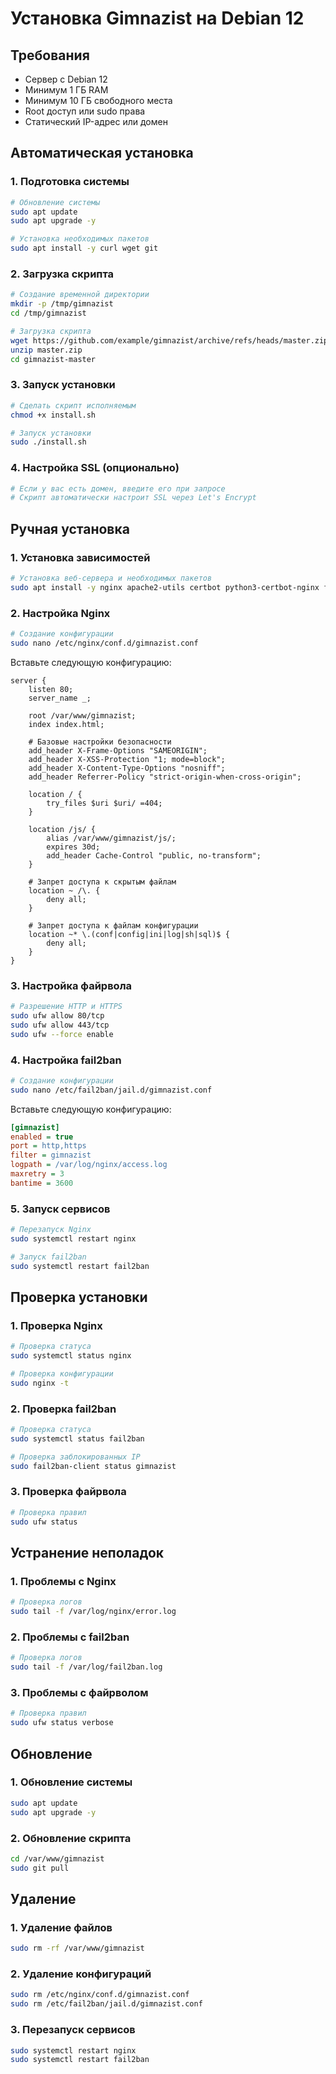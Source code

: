 # Установка Gimnazist на Debian 12

## Требования
- Сервер с Debian 12
- Минимум 1 ГБ RAM
- Минимум 10 ГБ свободного места
- Root доступ или sudo права
- Статический IP-адрес или домен

## Автоматическая установка

### 1. Подготовка системы
```bash
# Обновление системы
sudo apt update
sudo apt upgrade -y

# Установка необходимых пакетов
sudo apt install -y curl wget git
```

### 2. Загрузка скрипта
```bash
# Создание временной директории
mkdir -p /tmp/gimnazist
cd /tmp/gimnazist

# Загрузка скрипта
wget https://github.com/example/gimnazist/archive/refs/heads/master.zip
unzip master.zip
cd gimnazist-master
```

### 3. Запуск установки
```bash
# Сделать скрипт исполняемым
chmod +x install.sh

# Запуск установки
sudo ./install.sh
```

### 4. Настройка SSL (опционально)
```bash
# Если у вас есть домен, введите его при запросе
# Скрипт автоматически настроит SSL через Let's Encrypt
```

## Ручная установка

### 1. Установка зависимостей
```bash
# Установка веб-сервера и необходимых пакетов
sudo apt install -y nginx apache2-utils certbot python3-certbot-nginx fail2ban ufw
```

### 2. Настройка Nginx
```bash
# Создание конфигурации
sudo nano /etc/nginx/conf.d/gimnazist.conf
```

Вставьте следующую конфигурацию:
```nginx
server {
    listen 80;
    server_name _;

    root /var/www/gimnazist;
    index index.html;

    # Базовые настройки безопасности
    add_header X-Frame-Options "SAMEORIGIN";
    add_header X-XSS-Protection "1; mode=block";
    add_header X-Content-Type-Options "nosniff";
    add_header Referrer-Policy "strict-origin-when-cross-origin";

    location / {
        try_files $uri $uri/ =404;
    }

    location /js/ {
        alias /var/www/gimnazist/js/;
        expires 30d;
        add_header Cache-Control "public, no-transform";
    }

    # Запрет доступа к скрытым файлам
    location ~ /\. {
        deny all;
    }

    # Запрет доступа к файлам конфигурации
    location ~* \.(conf|config|ini|log|sh|sql)$ {
        deny all;
    }
}
```

### 3. Настройка файрвола
```bash
# Разрешение HTTP и HTTPS
sudo ufw allow 80/tcp
sudo ufw allow 443/tcp
sudo ufw --force enable
```

### 4. Настройка fail2ban
```bash
# Создание конфигурации
sudo nano /etc/fail2ban/jail.d/gimnazist.conf
```

Вставьте следующую конфигурацию:
```ini
[gimnazist]
enabled = true
port = http,https
filter = gimnazist
logpath = /var/log/nginx/access.log
maxretry = 3
bantime = 3600
```

### 5. Запуск сервисов
```bash
# Перезапуск Nginx
sudo systemctl restart nginx

# Запуск fail2ban
sudo systemctl restart fail2ban
```

## Проверка установки

### 1. Проверка Nginx
```bash
# Проверка статуса
sudo systemctl status nginx

# Проверка конфигурации
sudo nginx -t
```

### 2. Проверка fail2ban
```bash
# Проверка статуса
sudo systemctl status fail2ban

# Проверка заблокированных IP
sudo fail2ban-client status gimnazist
```

### 3. Проверка файрвола
```bash
# Проверка правил
sudo ufw status
```

## Устранение неполадок

### 1. Проблемы с Nginx
```bash
# Проверка логов
sudo tail -f /var/log/nginx/error.log
```

### 2. Проблемы с fail2ban
```bash
# Проверка логов
sudo tail -f /var/log/fail2ban.log
```

### 3. Проблемы с файрволом
```bash
# Проверка правил
sudo ufw status verbose
```

## Обновление

### 1. Обновление системы
```bash
sudo apt update
sudo apt upgrade -y
```

### 2. Обновление скрипта
```bash
cd /var/www/gimnazist
sudo git pull
```

## Удаление

### 1. Удаление файлов
```bash
sudo rm -rf /var/www/gimnazist
```

### 2. Удаление конфигураций
```bash
sudo rm /etc/nginx/conf.d/gimnazist.conf
sudo rm /etc/fail2ban/jail.d/gimnazist.conf
```

### 3. Перезапуск сервисов
```bash
sudo systemctl restart nginx
sudo systemctl restart fail2ban
``` 